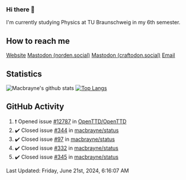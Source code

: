 ### Hi there 👋
I'm currently studying Physics at TU Braunschweig in my 6th semester.

## How to reach me
[Website](https://florentin-schleuss.de)
<a rel="me" href="https://norden.social/@florentin">Mastodon (norden.social)</a>
<a rel="me" href="https://craftodon.social/@frodolon">Mastodon (craftodon.social)</a>
[Email](mailto:hello@macbrayne.de)

## Statistics
![Macbrayne's github stats](https://github-readme-stats.vercel.app/api?username=macbrayne&count_private=true&show_icons=true&hide_rank=true&custom_title=macbrayne's%20GitHub%20Stats)
[![Top Langs](https://github-readme-stats.vercel.app/api/top-langs/?username=macbrayne&exclude_repo=liftron&layout=compact)](https://github.com/anuraghazra/github-readme-stats)
## GitHub Activity

<!--RECENT_ACTIVITY:start-->
1. ❗️ Opened issue [#12787](https://github.com/OpenTTD/OpenTTD/issues/12787) in [OpenTTD/OpenTTD](https://github.com/OpenTTD/OpenTTD)
2. ✔️ Closed issue [#344](https://github.com/macbrayne/status/issues/344) in [macbrayne/status](https://github.com/macbrayne/status)
3. ✔️ Closed issue [#97](https://github.com/macbrayne/status/issues/97) in [macbrayne/status](https://github.com/macbrayne/status)
4. ✔️ Closed issue [#332](https://github.com/macbrayne/status/issues/332) in [macbrayne/status](https://github.com/macbrayne/status)
5. ✔️ Closed issue [#345](https://github.com/macbrayne/status/issues/345) in [macbrayne/status](https://github.com/macbrayne/status)
<!--RECENT_ACTIVITY:end-->

<!--RECENT_ACTIVITY:last_update-->
Last Updated: Friday, June 21st, 2024, 6:16:07 AM
<!--RECENT_ACTIVITY:last_update_end-->


<!--
**macbrayne/macbrayne** is a ✨ _special_ ✨ repository because its `README.md` (this file) appears on your GitHub profile.

Here are some ideas to get you started:

- 🔭 I’m currently working on ...
- 🌱 I’m currently learning ...
- 👯 I’m looking to collaborate on ...
- 🤔 I’m looking for help with ...
- 💬 Ask me about ...
- 📫 How to reach me: ...
- 😄 Pronouns: ...
- ⚡ Fun fact: ...
-->
